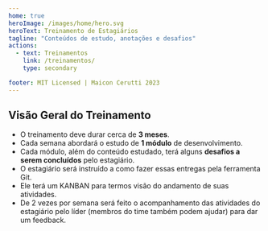```yaml
---
home: true
heroImage: /images/home/hero.svg
heroText: Treinamento de Estagiários
tagline: "Conteúdos de estudo, anotações e desafios"
actions:
  - text: Treinamentos
    link: /treinamentos/
    type: secondary

footer: MIT Licensed | Maicon Cerutti 2023
---
```

## Visão Geral do Treinamento

* O treinamento deve durar cerca de **3 meses**.
* Cada semana abordará o estudo de **1 módulo** de desenvolvimento.
* Cada módulo, além do conteúdo estudado, terá alguns **desafios a serem concluídos** pelo estagiário.
* O estagiário será instruído a como fazer essas entregas pela ferramenta Git.
* Ele terá um KANBAN para termos visão do andamento de suas atividades.
* De 2 vezes por semana será feito o acompanhamento das atividades do estagiário pelo líder (membros do time também podem ajudar) para dar um feedback.

